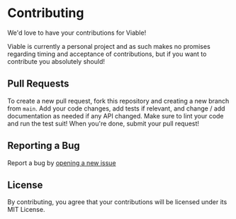 # Contributing

We'd love to have your contributions for Viable!

Viable is currently a personal project and as such makes no promises regarding timing and acceptance of contributions,
but if you want to contribute you absolutely should!

## Pull Requests

To create a new pull request, fork this repository and creating a new branch from `main`. 
Add your code changes, add tests if relevant, and change / add documentation as needed if any API changed.
Make sure to lint your code and run the test suit!
When you're done, submit your pull request!

## Reporting a Bug

Report a bug by [opening a new issue](https://github.com/yoav-lavi/viable/issues)

## License

By contributing, you agree that your contributions will be licensed under its MIT License.
